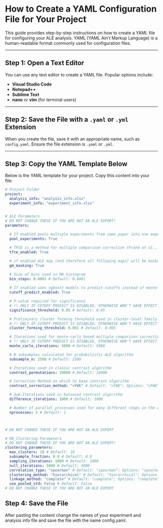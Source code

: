 # How to Create a YAML Configuration File for Your Project

This guide provides step-by-step instructions on how to create a YAML file for configuring your ALE analysis. YAML (YAML Ain't Markup Language) is a human-readable format commonly used for configuration files.

---

## Step 1: Open a Text Editor

You can use any text editor to create a YAML file. Popular options include:

- **Visual Studio Code**
- **Notepad++**
- **Sublime Text**
- **nano** or **vim** (for terminal users)

---

## Step 2: Save the File with a `.yaml` or `.yml` Extension

When you create the file, save it with an appropriate name, such as `config.yaml`. Ensure the file extension is `.yaml` or `.yml`.

---

## Step 3: Copy the YAML Template Below

Below is the YAML template for your project. Copy this content into your file:

```yaml
# Project Folder
project:
  analysis_info: "analysis_info.xlsx"
  experiment_info: "experiment_info.xlsx"


# ALE Parameters
# DO NOT CHANGE THESE IF YOU ARE NOT AN ALE EXPERT!
parameters:
  
  # If enabled pools multiple experiments from same paper into one experiment; Default: True
  pool_experiments: True

  # TFCE is a method for multiple comparison correction (Frahm et al., 2022)
  tfce_enabled: True

  # if enabled ALE map (and therefore all following maps) will be masked by ICBM 10% GM mask
  gm_masking: True

  # Size of bins used in MA histogram
  bin_steps: 0.0001 # Default: 0.0001
  
  # If enabled uses xgboost models to predict cutoffs instead of monte carlo simulation (Frahm et al., 2024)
  cutoff_predict_enabled: True

  # P-value required for significance
  # !! ONLY IF CUTOFF PREDICT IS DISABLED, OTHERWISE WON'T HAVE EFFECT !!
  significance_threshold: 0.05 # Default: 0.05

  # Preliminary cluster forming threshold used in cluster-level family wise error correction
  # !! ONLY IF CUTOFF PREDICT IS DISABLED, OTHERWISE WON'T HAVE EFFECT !!
  cluster_forming_threshold: 0.001 # Default: 0.001

  # Iterations used for monte-carlo based multiple comparison correction 
  # !! ONLY IF CUTOFF PREDICT IS DISABLED, OTHERWISE WON'T HAVE EFFECT !!
  monte_carlo_iterations: 5000 # Default: 5000

  # N subsamples calculated for probabilistic ALE algorithm
  subsample_n: 2500 # Default: 2500

  # Iterations used in classic contrast algorithm
  contrast_permutations: 10000 # Default: 10000

  # Correction Method on which to base contrast algorithm
  contrast_correction_method: "cFWE" # Default: "cFWE"; Options: "cFWE", "vFWE", "tfce"

  # Sub-Iterations used in balanced contrast algorithm
  difference_iterations: 1000 # Default: 1000

  # Number of parallel processes used for many different steps in the ALE algorith - maximum depends on your machine
  nprocesses: 2 # Default: 2



# DO NOT CHANGE THESE IF YOU ARE NOT AN ALE EXPERT

# MA_Clustering Parameters
# DO NOT CHANGE THESE IF YOU ARE NOT AN ALE EXPERT!
clustering_parameters:
  max_clusters: 10 # Default: 10
  subsample_fraction: 0.9 # Default: 0.9
  sampling_iterations: 1000 # Default: 1000
  null_iterations: 5000 # Default: 5000
  correlation_type: "spearman" # Default: "spearman"; Options: "spearman", "pearson"
  clustering_method: "hierarchical" # Default: "hierarchical"; Options: "hierarchical", "kmeans"
  linkage_method: "complete" # Default: "complete"; Options: "complete", "average", "ward"
  use_pooled_std: False # Default: False
# DO NOT CHANGE THESE IF YOU ARE NOT AN ALE EXPERT
```

## Step 4: Save the File

After pasting the content change the names of your experiment and analysis info file and save the file with the name config.yaml.
